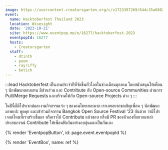 ```yaml
---
image: https://usercontent.creatorsgarten.org/c/v1723397269/644c35a6802c02345887f156/hacktoberfest2023_tq8epf.webp
event:
  name: Hacktoberfest Thailand 2023
  location: Wisesight
  date: '2023-10-21'
  site: https://www.eventpop.me/e/16277/hacktoberfest-2023
  eventpopId: 16277
  hosts:
    - Creatorsgarten
  staff:
    - dtinth
    - poom
    - rayriffy
    - betich
---
```


:::lead
Hacktoberfest เป็นงานประจําปีที่จัดขึ้นทั่วโลกในช่วงเดือนตุลาคม โดยสนับสนุนให้เพื่อน ๆ นักพัฒนาตอบแทน มีส่วนร่วม และ Contribute กับ Open-source Communities ผ่านการ Pull/Merge Requests และบริจาคให้กับ Open-source Projects ต่าง ๆ
:::

ในปีนี้ก็มีโปรเจกต์และงานกิจกรรมเจ๋ง ๆ ของคนไทยเยอะมาก เราเลยอยากขอเชิญเพื่อน ๆ นักพัฒนามาพบปะ พูดคุย และเข้าร่วมกิจกรรม Bangkok Open Source Festival '23 กันด้วย ว่ามีโปรเจกต์ไหนที่เราสร้างขึ้นมา หรือเราไป Contribute แล้วชอบ หรือมี PR ของตัวเองที่อยากมาเล่าประสบการณ์ Contribute ให้เพื่อนฟังกันอย่างอบอุ่นและเป็นกันเอง

{% render 'EventpopButton', id: page.event.eventpopId %}

{% render 'EventBox', name: ref %}
